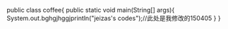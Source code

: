public class coffee{
	public static void main(String[] args){
		System.out.bghgjhggjprintln("jeizas's codes");//此处是我修改的150405
	}
}